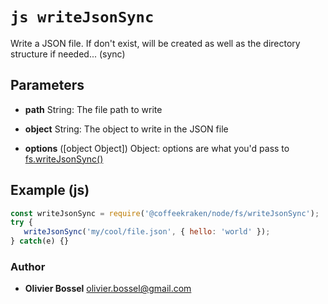 


<!-- @namespace    sugar.node.fs -->
<!-- @name    writeJsonSync -->

# ```js writeJsonSync ```


Write a JSON file. If don't exist, will be created as well as the directory structure if needed... (sync)

## Parameters

- **path**  String: The file path to write

- **object**  String: The object to write in the JSON file

- **options** ([object Object]) Object: options are what you'd pass to [fs.writeJsonSync()](https://nodejs.org/api/fs.html#fs_fs_writefile_file_data_options_callback)



## Example (js)

```js
const writeJsonSync = require('@coffeekraken/node/fs/writeJsonSync');
try {
   writeJsonSync('my/cool/file.json', { hello: 'world' });
} catch(e) {}
```


### Author
- **Olivier Bossel** <a href="mailto:olivier.bossel@gmail.com">olivier.bossel@gmail.com</a> 



